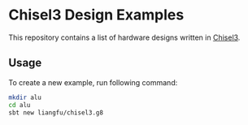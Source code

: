 # Chisel3 Design Examples

This repository contains a list of hardware designs written in [Chisel3](https://github.com/freechipsproject/chisel3).

## Usage

To create a new example, run following command:

``` bash
mkdir alu
cd alu
sbt new liangfu/chisel3.g8
```
